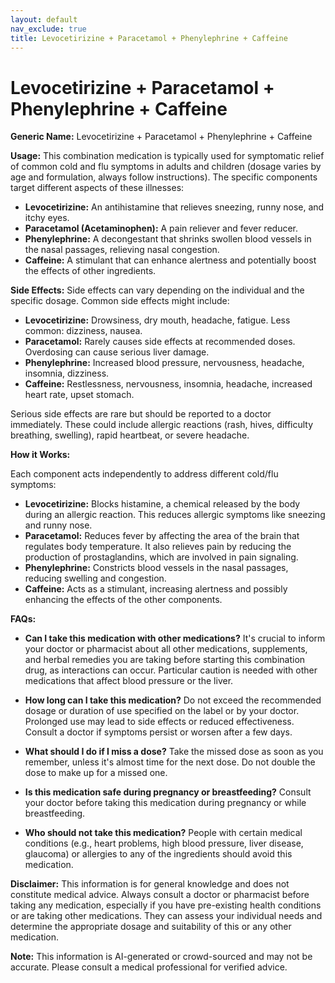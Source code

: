 ```yaml
---
layout: default
nav_exclude: true
title: Levocetirizine + Paracetamol + Phenylephrine + Caffeine
---
```


# Levocetirizine + Paracetamol + Phenylephrine + Caffeine

**Generic Name:** Levocetirizine + Paracetamol + Phenylephrine + Caffeine


**Usage:** This combination medication is typically used for symptomatic relief of common cold and flu symptoms in adults and children (dosage varies by age and formulation, always follow instructions).  The specific components target different aspects of these illnesses:

* **Levocetirizine:**  An antihistamine that relieves sneezing, runny nose, and itchy eyes.
* **Paracetamol (Acetaminophen):** A pain reliever and fever reducer.
* **Phenylephrine:** A decongestant that shrinks swollen blood vessels in the nasal passages, relieving nasal congestion.
* **Caffeine:** A stimulant that can enhance alertness and potentially boost the effects of other ingredients.


**Side Effects:**  Side effects can vary depending on the individual and the specific dosage. Common side effects might include:

* **Levocetirizine:** Drowsiness, dry mouth, headache, fatigue.  Less common: dizziness, nausea.
* **Paracetamol:**  Rarely causes side effects at recommended doses.  Overdosing can cause serious liver damage.
* **Phenylephrine:**  Increased blood pressure, nervousness, headache, insomnia, dizziness.
* **Caffeine:**  Restlessness, nervousness, insomnia, headache, increased heart rate, upset stomach.

Serious side effects are rare but should be reported to a doctor immediately.  These could include allergic reactions (rash, hives, difficulty breathing, swelling), rapid heartbeat, or severe headache.


**How it Works:**

Each component acts independently to address different cold/flu symptoms:

* **Levocetirizine:** Blocks histamine, a chemical released by the body during an allergic reaction. This reduces allergic symptoms like sneezing and runny nose.
* **Paracetamol:** Reduces fever by affecting the area of the brain that regulates body temperature.  It also relieves pain by reducing the production of prostaglandins, which are involved in pain signaling.
* **Phenylephrine:**  Constricts blood vessels in the nasal passages, reducing swelling and congestion.
* **Caffeine:**  Acts as a stimulant, increasing alertness and possibly enhancing the effects of the other components.


**FAQs:**

* **Can I take this medication with other medications?**  It's crucial to inform your doctor or pharmacist about all other medications, supplements, and herbal remedies you are taking before starting this combination drug, as interactions can occur.  Particular caution is needed with other medications that affect blood pressure or the liver.

* **How long can I take this medication?**  Do not exceed the recommended dosage or duration of use specified on the label or by your doctor.  Prolonged use may lead to side effects or reduced effectiveness.  Consult a doctor if symptoms persist or worsen after a few days.

* **What should I do if I miss a dose?**  Take the missed dose as soon as you remember, unless it's almost time for the next dose.  Do not double the dose to make up for a missed one.

* **Is this medication safe during pregnancy or breastfeeding?**  Consult your doctor before taking this medication during pregnancy or while breastfeeding.

* **Who should not take this medication?** People with certain medical conditions (e.g., heart problems, high blood pressure, liver disease, glaucoma) or allergies to any of the ingredients should avoid this medication.


**Disclaimer:** This information is for general knowledge and does not constitute medical advice. Always consult a doctor or pharmacist before taking any medication, especially if you have pre-existing health conditions or are taking other medications.  They can assess your individual needs and determine the appropriate dosage and suitability of this or any other medication.


**Note:** This information is AI-generated or crowd-sourced and may not be accurate. Please consult a medical professional for verified advice.